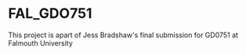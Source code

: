 # FAL_GDO751
 This project is apart of Jess Bradshaw's final submission for GD0751 at Falmouth University